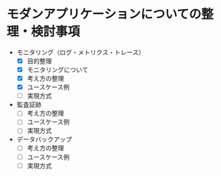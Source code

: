 # モダンアプリケーションについての整理・検討事項

- モニタリング（ログ・メトリクス・トレース）
  - [x] 目的整理
  - [x] モニタリングについて
  - [x] 考え方の整理
  - [x] ユースケース例
  - [ ] 実現方式
 
- 監査証跡
  - [ ] 考え方の整理
  - [ ] ユースケース例
  - [ ] 実現方式

- データバックアップ
  - [ ] 考え方の整理
  - [ ] ユースケース例
  - [ ] 実現方式
